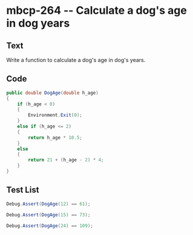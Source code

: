 # mbcp-264 -- Calculate a dog's age in dog years

## Text

Write a function to calculate a dog's age in dog's years.

## Code

```csharp
public double DogAge(double h_age)
{
    if (h_age < 0)
    {
        Environment.Exit(0);
    }
    else if (h_age <= 2)
    {
        return h_age * 10.5;
    }
    else
    {
        return 21 + (h_age - 2) * 4;
    }
}
```

## Test List

```csharp
Debug.Assert(DogAge(12) == 61);
```

```csharp
Debug.Assert(DogAge(15) == 73);
```

```csharp
Debug.Assert(DogAge(24) == 109);
```
